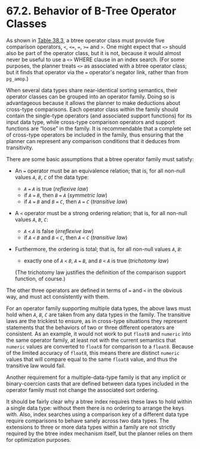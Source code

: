 # 67.2. Behavior of B-Tree Operator Classes

As shown in [Table 38.3](https://www.postgresql.org/docs/current/xindex.html#XINDEX-BTREE-STRAT-TABLE), a btree operator class must provide five comparison operators, `<`, `<=`, `=`, `>=` and `>`. One might expect that `<>` should also be part of the operator class, but it is not, because it would almost never be useful to use a `<>` WHERE clause in an index search. (For some purposes, the planner treats `<>` as associated with a btree operator class; but it finds that operator via the `=` operator's negator link, rather than from `pg_amop`.)

When several data types share near-identical sorting semantics, their operator classes can be grouped into an operator family. Doing so is advantageous because it allows the planner to make deductions about cross-type comparisons. Each operator class within the family should contain the single-type operators (and associated support functions) for its input data type, while cross-type comparison operators and support functions are “loose” in the family. It is recommendable that a complete set of cross-type operators be included in the family, thus ensuring that the planner can represent any comparison conditions that it deduces from transitivity.

There are some basic assumptions that a btree operator family must satisfy:

* An `=` operator must be an equivalence relation; that is, for all non-null values _`A`_, _`B`_, _`C`_ of the data type:
  * _`A`_ `=` _`A`_ is true (_reflexive law_)
  * if _`A`_ `=` _`B`_, then _`B`_ `=` _`A`_ (_symmetric law_)
  * if _`A`_ `=` _`B`_ and _`B`_ `=` _`C`_, then _`A`_ `=` _`C`_ (_transitive law_)
* A `<` operator must be a strong ordering relation; that is, for all non-null values _`A`_, _`B`_, _`C`_:
  * _`A`_ `<` _`A`_ is false (_irreflexive law_)
  * if _`A`_ `<` _`B`_ and _`B`_ `<` _`C`_, then _`A`_ `<` _`C`_ (_transitive law_)
*   Furthermore, the ordering is total; that is, for all non-null values _`A`_, _`B`_:

    * exactly one of _`A`_ `<` _`B`_, _`A`_ `=` _`B`_, and _`B`_ `<` _`A`_ is true (_trichotomy law_)

    (The trichotomy law justifies the definition of the comparison support function, of course.)

The other three operators are defined in terms of `=` and `<` in the obvious way, and must act consistently with them.

For an operator family supporting multiple data types, the above laws must hold when _`A`_, _`B`_, _`C`_ are taken from any data types in the family. The transitive laws are the trickiest to ensure, as in cross-type situations they represent statements that the behaviors of two or three different operators are consistent. As an example, it would not work to put `float8` and `numeric` into the same operator family, at least not with the current semantics that `numeric` values are converted to `float8` for comparison to a `float8`. Because of the limited accuracy of `float8`, this means there are distinct `numeric` values that will compare equal to the same `float8` value, and thus the transitive law would fail.

Another requirement for a multiple-data-type family is that any implicit or binary-coercion casts that are defined between data types included in the operator family must not change the associated sort ordering.

It should be fairly clear why a btree index requires these laws to hold within a single data type: without them there is no ordering to arrange the keys with. Also, index searches using a comparison key of a different data type require comparisons to behave sanely across two data types. The extensions to three or more data types within a family are not strictly required by the btree index mechanism itself, but the planner relies on them for optimization purposes.
